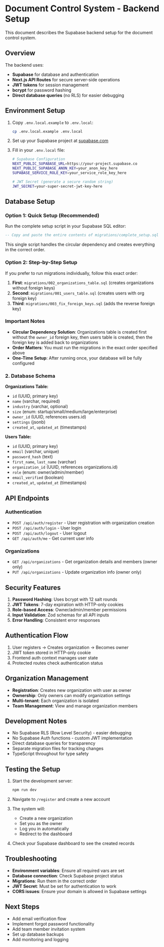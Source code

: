 # Document Control System - Backend Setup

This document describes the Supabase backend setup for the document control system.

## Overview

The backend uses:
- **Supabase** for database and authentication
- **Next.js API Routes** for secure server-side operations
- **JWT tokens** for session management
- **bcrypt** for password hashing
- **Direct database queries** (no RLS) for easier debugging

## Environment Setup

1. Copy `.env.local.example` to `.env.local`:
   ```bash
   cp .env.local.example .env.local
   ```

2. Set up your Supabase project at [supabase.com](https://supabase.com)

3. Fill in your `.env.local` file:
   ```bash
   # Supabase Configuration
   NEXT_PUBLIC_SUPABASE_URL=https://your-project.supabase.co
   NEXT_PUBLIC_SUPABASE_ANON_KEY=your_anon_key_here
   SUPABASE_SERVICE_ROLE_KEY=your_service_role_key_here

   # JWT Secret (generate a secure random string)
   JWT_SECRET=your-super-secret-jwt-key-here
   ```

## Database Setup

### Option 1: Quick Setup (Recommended)

Run the complete setup script in your Supabase SQL editor:
```sql
-- Copy and paste the entire contents of migrations/complete_setup.sql
```

This single script handles the circular dependency and creates everything in the correct order.

### Option 2: Step-by-Step Setup

If you prefer to run migrations individually, follow this exact order:

1. **First**: `migrations/002_organizations_table.sql` (creates organizations without foreign keys)
2. **Second**: `migrations/001_users_table.sql` (creates users with org foreign key)  
3. **Third**: `migrations/003_fix_foreign_keys.sql` (adds the reverse foreign key)

### Important Notes

- **Circular Dependency Solution**: Organizations table is created first without the `owner_id` foreign key, then users table is created, then the foreign key is added back to organizations
- **Order Matters**: You must run the migrations in the exact order specified above
- **One-Time Setup**: After running once, your database will be fully configured

### 2. Database Schema

**Organizations Table:**
- `id` (UUID, primary key)
- `name` (varchar, required)
- `industry` (varchar, optional)
- `size` (enum: startup/small/medium/large/enterprise)
- `owner_id` (UUID, references users.id)
- `settings` (jsonb)
- `created_at`, `updated_at` (timestamps)

**Users Table:**
- `id` (UUID, primary key)
- `email` (varchar, unique)
- `password_hash` (text)
- `first_name`, `last_name` (varchar)
- `organization_id` (UUID, references organizations.id)
- `role` (enum: owner/admin/member)
- `email_verified` (boolean)
- `created_at`, `updated_at` (timestamps)

## API Endpoints

### Authentication
- `POST /api/auth/register` - User registration with organization creation
- `POST /api/auth/login` - User login
- `POST /api/auth/logout` - User logout
- `GET /api/auth/me` - Get current user info

### Organizations
- `GET /api/organizations` - Get organization details and members (owner only)
- `PUT /api/organizations` - Update organization info (owner only)

## Security Features

1. **Password Hashing**: Uses bcrypt with 12 salt rounds
2. **JWT Tokens**: 7-day expiration with HTTP-only cookies
3. **Role-based Access**: Owner/admin/member permissions
4. **Input Validation**: Zod schemas for all API inputs
5. **Error Handling**: Consistent error responses

## Authentication Flow

1. User registers → Creates organization → Becomes owner
2. JWT token stored in HTTP-only cookie
3. Frontend auth context manages user state
4. Protected routes check authentication status

## Organization Management

- **Registration**: Creates new organization with user as owner
- **Ownership**: Only owners can modify organization settings
- **Multi-tenant**: Each organization is isolated
- **Team Management**: View and manage organization members

## Development Notes

- No Supabase RLS (Row Level Security) - easier debugging
- No Supabase Auth functions - custom JWT implementation
- Direct database queries for transparency
- Separate migration files for tracking changes
- TypeScript throughout for type safety

## Testing the Setup

1. Start the development server:
   ```bash
   npm run dev
   ```

2. Navigate to `/register` and create a new account

3. The system will:
   - Create a new organization
   - Set you as the owner
   - Log you in automatically
   - Redirect to the dashboard

4. Check your Supabase dashboard to see the created records

## Troubleshooting

- **Environment variables**: Ensure all required vars are set
- **Database connection**: Check Supabase project status
- **Migrations**: Run them in the correct order
- **JWT Secret**: Must be set for authentication to work
- **CORS issues**: Ensure your domain is allowed in Supabase settings

## Next Steps

- Add email verification flow
- Implement forgot password functionality
- Add team member invitation system
- Set up database backups
- Add monitoring and logging
